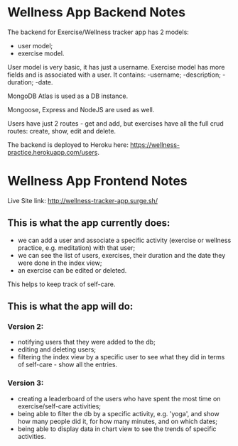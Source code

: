 # Wellness App Backend Notes

The backend for Exercise/Wellness tracker app has 2 models:
- user model;
- exercise model.

User model is very basic, it has just a username.
Exercise model has more fields and is associated with a user.  It contains:
-username;
-description;
-duration;
-date.

MongoDB Atlas is used as a DB instance.

Mongoose, Express and NodeJS are used as well.

Users have just 2 routes - get and add, but exercises have all the full crud routes: create, show, edit and delete.

The backend is deployed to Heroku here:  https://wellness-practice.herokuapp.com/users.

# Wellness App Frontend Notes

Live Site link: http://wellness-tracker-app.surge.sh/

## This is what the app currently does:
- we can add a user and associate a specific activity (exercise or wellness practice, e.g. meditation) with that user;
- we can see the list of users, exercises, their duration and the date they were done in the index view;
- an exercise can be edited or deleted.

This helps to keep track of self-care.

## This is what the app will do:

### Version 2:

- notifying users that they were added to the db;
- editing and deleting users;
- filtering the index view by a specific user to see what they did in terms of self-care - show all the entries.

### Version 3:

- creating a leaderboard of the users who have spent the most time on exercise/self-care activities;
- being able to filter the db by a specific activity, e.g. 'yoga', and show how many people did it, for how many minutes, and on which dates;
- being able to display data in chart view to see the trends of specific activities.

